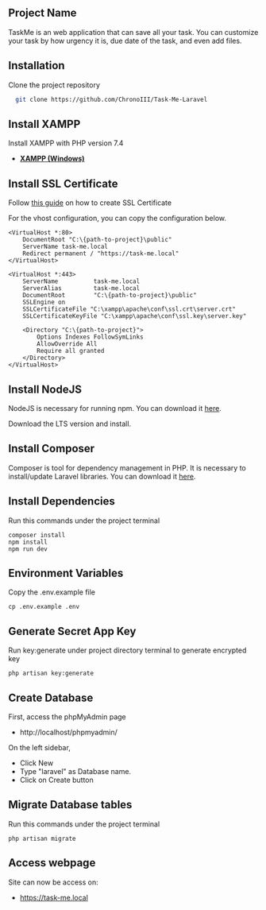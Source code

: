 ## Project Name
TaskMe is an web application that can save all your task. 
You can customize your task by how urgency it is, due date of the task, and even add files.

## Installation
Clone the project repository

```bash
  git clone https://github.com/ChronoIII/Task-Me-Laravel
```

## Install XAMPP
Install XAMPP with PHP version 7.4

- **[XAMPP (Windows)](https://sourceforge.net/projects/xampp/files/XAMPP%20Windows/7.4.33/)**

## Install SSL Certificate
Follow [this guide](https://shellcreeper.com/how-to-create-valid-ssl-in-localhost-for-xampp/) on how to create SSL Certificate

For the vhost configuration, you can copy the configuration below. 
```
<VirtualHost *:80>
    DocumentRoot "C:\{path-to-project}\public"
    ServerName task-me.local
    Redirect permanent / "https://task-me.local"
</VirtualHost>

<VirtualHost *:443>
	ServerName          task-me.local
	ServerAlias         task-me.local
	DocumentRoot        "C:\{path-to-project}\public"
	SSLEngine on
	SSLCertificateFile "C:\xampp\apache\conf\ssl.crt\server.crt"
	SSLCertificateKeyFile "C:\xampp\apache\conf\ssl.key\server.key"

    <Directory "C:\{path-to-project}">
        Options Indexes FollowSymLinks
        AllowOverride All
        Require all granted
    </Directory>
</VirtualHost>
```

## Install NodeJS
NodeJS is necessary for running npm.
You can download it [here](https://nodejs.org/en).

Download the LTS version and install.

## Install Composer
Composer is tool for dependency management in PHP.
It is necessary to install/update Laravel libraries.
You can download it [here](https://getcomposer.org/download/).

## Install Dependencies
Run this commands under the project terminal
```
composer install
npm install
npm run dev
```

## Environment Variables
Copy the .env.example file
```
cp .env.example .env
```

## Generate Secret App Key
Run key:generate under project directory terminal to generate encrypted key
```
php artisan key:generate
```

## Create Database
First, access the phpMyAdmin page
- http://localhost/phpmyadmin/

On the left sidebar, 
- Click New 
- Type "laravel" as Database name.
- Click on Create button

## Migrate Database tables
Run this commands under the project terminal
```
php artisan migrate
```

## Access webpage
Site can now be access on:
- https://task-me.local
